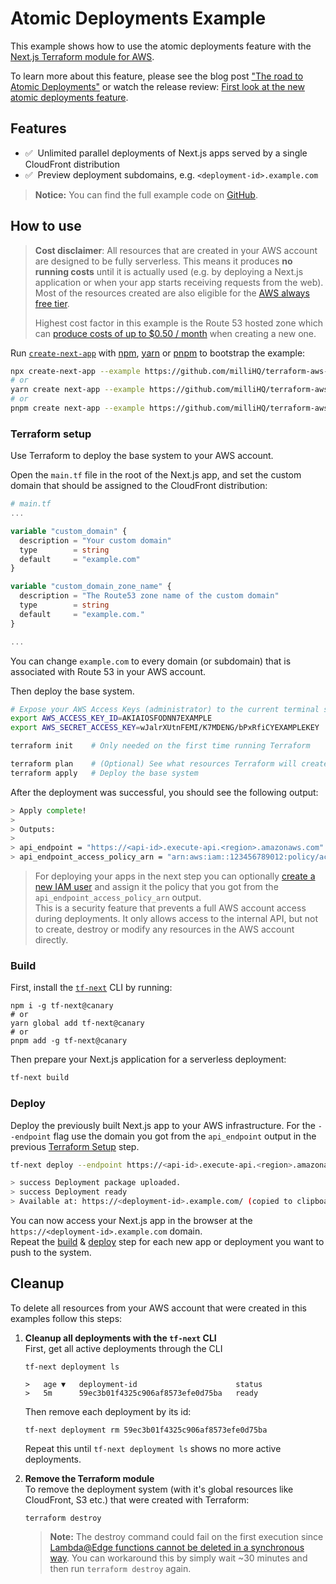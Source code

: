 # Atomic Deployments Example

This example shows how to use the atomic deployments feature with the [Next.js Terraform module for AWS](https://registry.terraform.io/modules/milliHQ/next-js/aws).

To learn more about this feature, please see the blog post ["The road to Atomic Deployments"](https://milli.is/blog/the-road-to-atomic-deployments) or watch the release review: [First look at the new atomic deployments feature](https://youtu.be/NY3zKnIcLd4).

## Features

- ✅ &nbsp;Unlimited parallel deployments of Next.js apps served by a single CloudFront distribution
- ✅ &nbsp;Preview deployment subdomains, e.g. `<deployment-id>.example.com`

> **Notice:** You can find the full example code on [GitHub](https://github.com/milliHQ/terraform-aws-next-js/tree/main/examples/atomic-deployments).

## How to use

> **Cost disclaimer**: All resources that are created in your AWS account are designed to be fully serverless.
> This means it produces **no running costs** until it is actually used (e.g. by deploying a Next.js application or when your app starts receiving requests from the web).
> Most of the resources created are also eligible for the [AWS always free tier](https://aws.amazon.com/free/).
>
> Highest cost factor in this example is the Route 53 hosted zone which can [produce costs of up to $0.50 / month](https://aws.amazon.com/route53/pricing/#Hosted_Zones_and_Records) when creating a new one.

Run [`create-next-app`](https://www.npmjs.com/package/create-next-app) with [npm](https://docs.npmjs.com/cli/init), [yarn](https://classic.yarnpkg.com/en/docs/cli/create/) or [pnpm](https://pnpm.io/cli/create) to bootstrap the example:

```sh
npx create-next-app --example https://github.com/milliHQ/terraform-aws-next-js/tree/main/examples/atomic-deployments atomic-deployments
# or
yarn create next-app --example https://github.com/milliHQ/terraform-aws-next-js/tree/main/examples/atomic-deployments atomic-deployments
# or
pnpm create next-app --example https://github.com/milliHQ/terraform-aws-next-js/tree/main/examples/atomic-deployments atomic-deployments
```

### Terraform setup

Use Terraform to deploy the base system to your AWS account.

Open the `main.tf` file in the root of the Next.js app, and set the custom domain that should be assigned to the CloudFront distribution:

```tf
# main.tf
...

variable "custom_domain" {
  description = "Your custom domain"
  type        = string
  default     = "example.com"
}

variable "custom_domain_zone_name" {
  description = "The Route53 zone name of the custom domain"
  type        = string
  default     = "example.com."
}

...
```

You can change `example.com` to every domain (or subdomain) that is associated with Route 53 in your AWS account.

Then deploy the base system.

```sh
# Expose your AWS Access Keys (administrator) to the current terminal session
export AWS_ACCESS_KEY_ID=AKIAIOSFODNN7EXAMPLE
export AWS_SECRET_ACCESS_KEY=wJalrXUtnFEMI/K7MDENG/bPxRfiCYEXAMPLEKEY

terraform init    # Only needed on the first time running Terraform

terraform plan    # (Optional) See what resources Terraform will create
terraform apply   # Deploy the base system
```

After the deployment was successful, you should see the following output:

```sh
> Apply complete!
>
> Outputs:
>
> api_endpoint = "https://<api-id>.execute-api.<region>.amazonaws.com"
> api_endpoint_access_policy_arn = "arn:aws:iam::123456789012:policy/access-api"
```

> For deploying your apps in the next step you can optionally [create a new IAM user](https://docs.aws.amazon.com/IAM/latest/UserGuide/id_users_create.html) and assign it the policy that you got from the `api_endpoint_access_policy_arn` output.  
> This is a security feature that prevents a full AWS account access during deployments. It only allows access to the internal API, but not to create, destroy or modify any resources in the AWS account directly.

### Build

First, install the [`tf-next`](https://github.com/milliHQ/terraform-aws-next-js/tree/main/packages/tf-next) CLI by running:

```
npm i -g tf-next@canary
# or
yarn global add tf-next@canary
# or
pnpm add -g tf-next@canary
```

Then prepare your Next.js application for a serverless deployment:

```sh
tf-next build
```

### Deploy

Deploy the previously built Next.js app to your AWS infrastructure. For the `--endpoint` flag use the domain you got from the `api_endpoint` output in the previous [Terraform Setup](#terraform-setup) step.

```sh
tf-next deploy --endpoint https://<api-id>.execute-api.<region>.amazonaws.com

> success Deployment package uploaded.
> success Deployment ready
> Available at: https://<deployment-id>.example.com/ (copied to clipboard)
```

You can now access your Next.js app in the browser at the `https://<deployment-id>.example.com` domain.  
Repeat the [build](#build) & [deploy](#deploy) step for each new app or deployment you want to push to the system.

## Cleanup

To delete all resources from your AWS account that were created in this examples follow this steps:

1. **Cleanup all deployments with the `tf-next` CLI**  
   First, get all active deployments through the CLI

   ```
   tf-next deployment ls

   >   age ▼   deployment-id                      status
   >   5m      59ec3b01f4325c906af8573efe0d75ba   ready
   ```

   Then remove each deployment by its id:

   ```
   tf-next deployment rm 59ec3b01f4325c906af8573efe0d75ba
   ```

   Repeat this until `tf-next deployment ls` shows no more active deployments.

2. **Remove the Terraform module**  
   To remove the deployment system (with it's global resources like CloudFront, S3 etc.) that were created with Terraform:

   ```
   terraform destroy
   ```

   > **Note:** The destroy command could fail on the first execution since [Lambda@Edge functions cannot be deleted in a synchronous way](https://github.com/hashicorp/terraform-provider-aws/issues/1721). You can workaround this by simply wait ~30 minutes and then run `terraform destroy` again.
